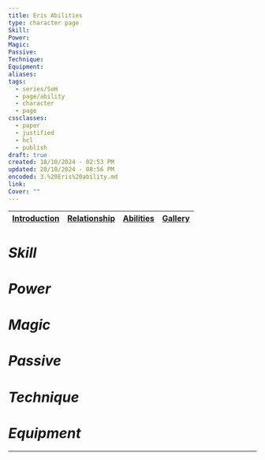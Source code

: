 ```yaml
---
title: Eris Abilities
type: character page
Skill: 
Power: 
Magic: 
Passive: 
Technique: 
Equipment: 
aliases: 
tags:
  - series/SoH
  - page/ability
  - character
  - page
cssclasses:
  - paper
  - justified
  - hcl
  - publish
draft: true
created: 18/10/2024 - 02:53 PM
updated: 20/10/2024 - 08:56 PM
encoded: 3.%20Eris%20ability.md
link: 
Cover: ""
---
```


| [Introduction](1.%20Eris%20Ail.md) | [Relationship](2.%20Eris%20relationship.md) | [Abilities](3.%20Eris%20ability.md) | [Gallery](4.%20Eris%20gallery.md)|
|---|---|---|---|

# *Skill*

# *Power*

# *Magic*

# *Passive* 

# *Technique*

# *Equipment*

---